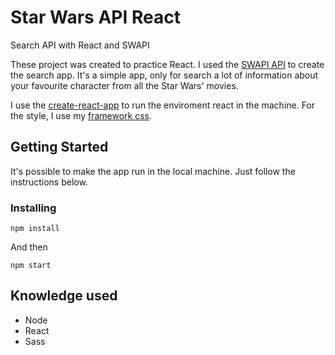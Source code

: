 # Star Wars API React

Search API with React and SWAPI

These project was created to practice React. I used the [SWAPI API](https://www.swapi.co/) to create the search app.
It's a simple app, only for search a lot of information about your favourite character from all the Star Wars' movies.

I use the [create-react-app](https://github.com/facebook/create-react-app) to run the enviroment react in the machine.
For the style, I use my [framework css](https://github.com/pamelasantoss/framework-css).

## Getting Started

It's possible to make the app run in the local machine. Just follow the instructions below.

### Installing

```
npm install
```

And then

```
npm start
```

## Knowledge used

* Node
* React
* Sass